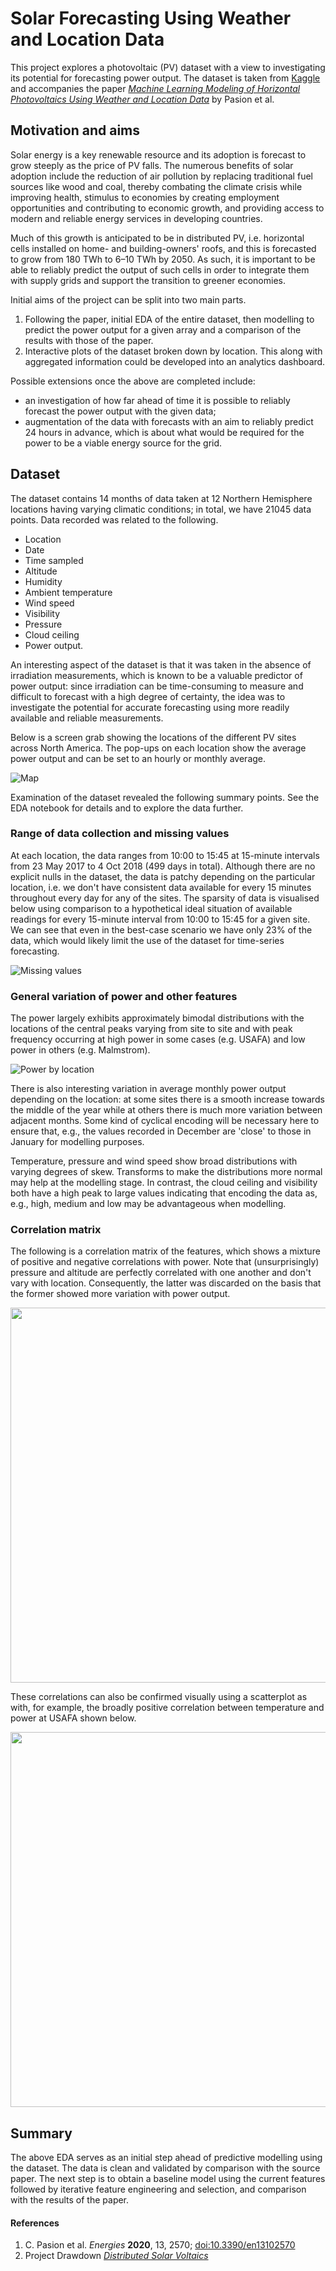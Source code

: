 # Solar Forecasting Using Weather and Location Data

This project explores a photovoltaic (PV) dataset with a view to investigating its potential for forecasting power output. The dataset is taken from [Kaggle](https://www.kaggle.com/datasets/saurabhshahane/northern-hemisphere-horizontal-photovoltaic) and accompanies the paper [*Machine Learning Modeling of Horizontal Photovoltaics Using Weather and Location Data*](https://www.mdpi.com/1996-1073/13/10/2570) by Pasion et al. 

## Motivation and aims
Solar energy is a key renewable resource and its adoption is forecast to grow steeply as the price of PV falls. The numerous benefits of solar adoption include the reduction of air pollution by replacing traditional fuel sources like wood and coal, thereby combating the climate crisis while improving health, stimulus to economies by creating employment opportunities and contributing to economic growth, and providing access to modern and reliable energy services in developing countries. 

Much of this growth is anticipated to be in distributed PV, i.e. horizontal cells installed on home- and building-owners' roofs, and this is forecasted to grow from 180 TWh to 6–10 TWh by 2050. As such, it is important to be able to reliably predict the output of such cells in order to integrate them with supply grids and support the transition to greener economies.

Initial aims of the project can be split into two main parts.
1. Following the paper, initial EDA of the entire dataset, then modelling to predict the power output for a given array and a comparison of the results with those of the paper.
2. Interactive plots of the dataset broken down by location. This along with aggregated information could be developed into an analytics dashboard.

Possible extensions once the above are completed include:
- an investigation of how far ahead of time it is possible to reliably forecast the power output with the given data;
- augmentation of the data with forecasts with an aim to reliably predict 24 hours in advance, which is about what would be required for the power to be a viable energy source for the grid.

## Dataset
The dataset contains 14 months of data taken at 12 Northern Hemisphere locations having varying climatic conditions; in total, we have 21045 data points. Data recorded was related to the following. 
- Location 
- Date 
- Time sampled 
- Altitude
- Humidity
- Ambient temperature
- Wind speed
- Visibility
- Pressure
- Cloud ceiling
- Power output.

An interesting aspect of the dataset is that it was taken in the absence of irradiation measurements, which is known to be a valuable predictor of power output: since irradiation can be time-consuming to measure and difficult to forecast with a high degree of certainty, the idea was to investigate the potential for accurate forecasting using more readily available and reliable measurements. 

Below is a screen grab showing the locations of the different PV sites across North America. The pop-ups on each location show the average power output and can be set to an hourly or monthly average.

![Map](./images/map_example.png)

Examination of the dataset revealed the following summary points. See the EDA notebook for details and to explore the data further. 

### Range of data collection and missing values
At each location, the data ranges from 10:00 to 15:45 at 15-minute intervals from 23 May 2017 to 4 Oct 2018 (499 days in total). Although there are no explicit nulls in the dataset, the data is patchy depending on the particular location, i.e. we don't have consistent data available for every 15 minutes throughout every day for any of the sites. The sparsity of data is visualised below using comparison to a hypothetical ideal situation of available readings for every 15-minute interval from 10:00 to 15:45 for a given site. We can see that even in the best-case scenario we have only 23% of the data, which would likely limit the use of the dataset for time-series forecasting.

![Missing values](./images/missing_values.png)

### General variation of power and other features
The power largely exhibits approximately bimodal distributions with the locations of the central peaks varying from site to site and with peak frequency occurring at high power in some cases (e.g. USAFA) and low power in others (e.g. Malmstrom). 

![Power by location](./images/power_by_loc.png)

There is also interesting variation in average monthly power output depending on the location: at some sites there is a smooth increase towards the middle of the year while at others there is much more variation between adjacent months. Some kind of cyclical encoding will be necessary here to ensure that, e.g., the values recorded in December are 'close' to those in January for modelling purposes.

Temperature, pressure and wind speed show broad distributions with varying degrees of skew. Transforms to make the distributions more normal may help at the modelling stage. In contrast, the cloud ceiling and visibility both have a high peak to large values indicating that encoding the data as, e.g., high, medium and low may be advantageous when modelling. 

### Correlation matrix
The following is a correlation matrix of the features, which shows a mixture of positive and negative correlations with power. Note that (unsurprisingly) pressure and altitude are perfectly correlated with one another and don't vary with location. Consequently, the latter was discarded on the basis that the former showed more variation with power output.

<img src="./images/correlation_matrix.png" width="700" height="600" />

These correlations can also be confirmed visually using a scatterplot as with, for example, the broadly positive correlation between temperature and power at USAFA shown below.

<img src="./images/power_vs_temp.png" width="700" height="600" /> 

## Summary 
The above EDA serves as an initial step ahead of predictive modelling using the dataset. The data is clean and validated by comparison with the source paper. The next step is to obtain a baseline model using the current features followed by iterative feature engineering and selection, and comparison with the results of the paper.

#### References
1. C. Pasion et al. *Energies* **2020**, 13, 2570; [doi:10.3390/en13102570](https://www.mdpi.com/1996-1073/13/10/2570)
2. Project Drawdown [*Distributed Solar Voltaics*](https://drawdown.org/solutions/distributed-solar-photovoltaics#:~:text=Distributed%20solar%20photovoltaics%20(PV)%20are,and%20natural%20gas%20power%20plants.)